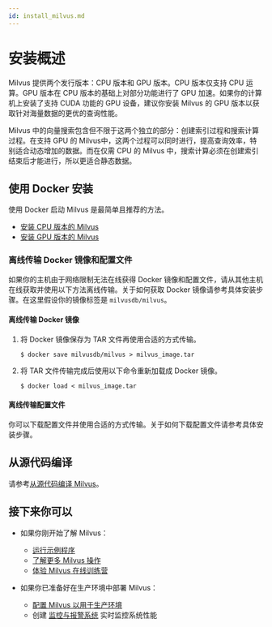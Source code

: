 ```yaml
---
id: install_milvus.md
---
```

# 安装概述

Milvus 提供两个发行版本：CPU 版本和 GPU 版本。CPU 版本仅支持 CPU 运算。GPU 版本在 CPU 版本的基础上对部分功能进行了 GPU 加速。如果你的计算机上安装了支持 CUDA 功能的 GPU 设备，建议你安装 Milvus 的 GPU 版本以获取针对海量数据的更优的查询性能。

Milvus 中的向量搜索包含但不限于这两个独立的部分：创建索引过程和搜索计算过程。在支持 GPU 的 Milvus中，这两个过程可以同时进行，提高查询效率，特别适合动态增加的数据。而在仅需 CPU 的 Milvus 中，搜索计算必须在创建索引结束后才能进行，所以更适合静态数据。

## 使用 Docker 安装

使用 Docker 启动 Milvus 是最简单且推荐的方法。

- [安装 CPU 版本的 Milvus](cpu_milvus_docker.md)
- [安装 GPU 版本的 Milvus](gpu_milvus_docker.md)

### 离线传输 Docker 镜像和配置文件

如果你的主机由于网络限制无法在线获得 Docker 镜像和配置文件，请从其他主机在线获取并使用以下方法离线传输。关于如何获取 Docker 镜像请参考具体安装步骤。在这里假设你的镜像标签是 `milvusdb/milvus`。

#### 离线传输 Docker 镜像

1. 将 Docker 镜像保存为 TAR 文件再使用合适的方式传输。

    ```shell
    $ docker save milvusdb/milvus > milvus_image.tar
    ```

2. 将 TAR 文件传输完成后使用以下命令重新加载成 Docker 镜像。

    ```shell
    $ docker load < milvus_image.tar
    ```

#### 离线传输配置文件

你可以下载配置文件并使用合适的方式传输。关于如何下载配置文件请参考具体安装步骤。

## 从源代码编译

请参考[从源代码编译 Milvus](https://github.com/milvus-io/milvus/blob/master/INSTALL.md)。

## 接下来你可以

- 如果你刚开始了解 Milvus：

  - [运行示例程序](example_code.md)
  - [了解更多 Milvus 操作](milvus_operation.md)
  - [体验 Milvus 在线训练营](https://github.com/milvus-io/bootcamp)

- 如果你已准备好在生产环境中部署 Milvus：

  - [配置 Milvus 以用于生产环境](performance_tuning.md)
  - 创建 [监控与报警系统](monitor.md) 实时监控系统性能
